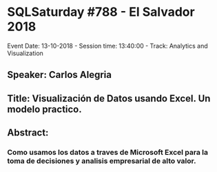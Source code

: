 # SQLSaturday #788 - El Salvador 2018
Event Date: 13-10-2018 - Session time: 13:40:00 - Track: Analytics and Visualization
## Speaker: Carlos Alegria
## Title: Visualización de Datos usando Excel. Un modelo practico.
## Abstract:
### Como usamos los datos a traves de Microsoft Excel para la toma de decisiones y analisis empresarial de alto valor.
